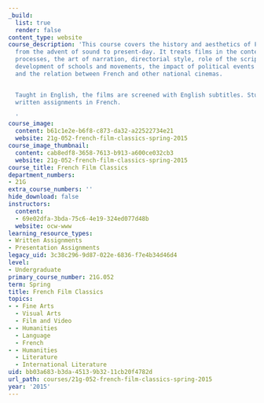 ```yaml
---
_build:
  list: true
  render: false
content_type: website
course_description: 'This course covers the history and aesthetics of French cinema
  from the advent of sound to present-day. It treats films in the context of technical
  processes, the art of narration, directorial style, role of the scriptwriter, the
  development of schools and movements, the impact of political events and ideologies,
  and the relation between French and other national cinemas.


  Taught in English, the films are screened with English subtitles. Students may complete
  written assignments in French.

  '
course_image:
  content: b61c1e2e-b6f8-c873-da32-a22522734e21
  website: 21g-052-french-film-classics-spring-2015
course_image_thumbnail:
  content: cab8edf8-3658-7613-b913-a600ce032cb3
  website: 21g-052-french-film-classics-spring-2015
course_title: French Film Classics
department_numbers:
- 21G
extra_course_numbers: ''
hide_download: false
instructors:
  content:
  - 69e02dfa-3bda-75c6-4e19-324ed077d48b
  website: ocw-www
learning_resource_types:
- Written Assignments
- Presentation Assignments
legacy_uid: 3c38c296-9d87-022e-6836-f7e4b34d46d4
level:
- Undergraduate
primary_course_number: 21G.052
term: Spring
title: French Film Classics
topics:
- - Fine Arts
  - Visual Arts
  - Film and Video
- - Humanities
  - Language
  - French
- - Humanities
  - Literature
  - International Literature
uid: bb03a683-b3da-4513-9b32-11cb20f4782d
url_path: courses/21g-052-french-film-classics-spring-2015
year: '2015'
---
```


